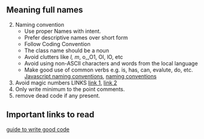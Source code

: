## Meaning full names
2. Naming convention
    * Use proper Names with intent.
    * Prefer descriptive names over short form
    * Follow Coding Convention
    * The class name should be a noun
    * Avoid clutters like _l, m_, o_,O1, Ol, lO, etc
    * Avoid using non-ASCII characters and words from the local language
    * Make good use of common verbs e.g. is, has, can, evalute, do, etc.
    [Javascript naming conventions](https://www.robinwieruch.de/javascript-naming-conventions), [naming conventions](https://help.geektrust.com/article/102-naming-conventions)
3. Avoid magic numbers 
    LINKS [link 1](https://levelup.gitconnected.com/magic-numbers-820d2d570cc5), [link 2](https://help.geektrust.com/article/101-magic-numbers)
4. Only write minimum to the point comments.
5. remove dead code if any present.

## Important links to read
[guide to write good code](https://www.freecodecamp.org/news/the-junior-developers-guide-to-writing-super-clean-and-readable-code-cd2568e08aae/)




